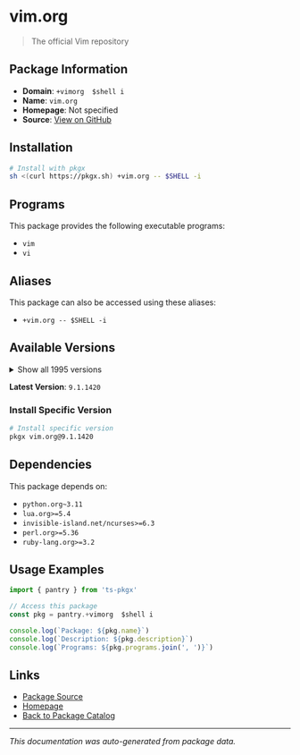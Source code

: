 # vim.org

> The official Vim repository

## Package Information

- **Domain**: `+vimorg  $shell i`
- **Name**: `vim.org`
- **Homepage**: Not specified
- **Source**: [View on GitHub](https://github.com/pkgxdev/pantry/tree/main/projects/vim.org/package.yml)

## Installation

```bash
# Install with pkgx
sh <(curl https://pkgx.sh) +vim.org -- $SHELL -i
```

## Programs

This package provides the following executable programs:

- `vim`
- `vi`

## Aliases

This package can also be accessed using these aliases:

- `+vim.org -- $SHELL -i`

## Available Versions

<details>
<summary>Show all 1995 versions</summary>

- `9.1.1420`, `9.1.1419`, `9.1.1418`, `9.1.1416`, `9.1.1415`
- `9.1.1413`, `9.1.1412`, `9.1.1411`, `9.1.1410`, `9.1.1409`
- `9.1.1408`, `9.1.1407`, `9.1.1406`, `9.1.1405`, `9.1.1404`
- `9.1.1403`, `9.1.1402`, `9.1.1401`, `9.1.1400`, `9.1.1399`
- `9.1.1398`, `9.1.1397`, `9.1.1396`, `9.1.1395`, `9.1.1394`
- `9.1.1393`, `9.1.1391`, `9.1.1390`, `9.1.1389`, `9.1.1388`
- `9.1.1387`, `9.1.1386`, `9.1.1384`, `9.1.1383`, `9.1.1382`
- `9.1.1381`, `9.1.1380`, `9.1.1379`, `9.1.1378`, `9.1.1377`
- `9.1.1376`, `9.1.1374`, `9.1.1373`, `9.1.1372`, `9.1.1371`
- `9.1.1370`, `9.1.1369`, `9.1.1368`, `9.1.1367`, `9.1.1366`
- `9.1.1365`, `9.1.1364`, `9.1.1363`, `9.1.1362`, `9.1.1361`
- `9.1.1360`, `9.1.1359`, `9.1.1358`, `9.1.1357`, `9.1.1356`
- `9.1.1355`, `9.1.1354`, `9.1.1353`, `9.1.1352`, `9.1.1351`
- `9.1.1350`, `9.1.1349`, `9.1.1348`, `9.1.1347`, `9.1.1346`
- `9.1.1344`, `9.1.1343`, `9.1.1342`, `9.1.1341`, `9.1.1340`
- `9.1.1339`, `9.1.1338`, `9.1.1337`, `9.1.1336`, `9.1.1334`
- `9.1.1333`, `9.1.1332`, `9.1.1330`, `9.1.1329`, `9.1.1328`
- `9.1.1327`, `9.1.1326`, `9.1.1325`, `9.1.1324`, `9.1.1323`
- `9.1.1322`, `9.1.1321`, `9.1.1320`, `9.1.1319`, `9.1.1318`
- `9.1.1317`, `9.1.1316`, `9.1.1315`, `9.1.1314`, `9.1.1313`
- `9.1.1312`, `9.1.1311`, `9.1.1310`, `9.1.1309`, `9.1.1308`
- `9.1.1307`, `9.1.1306`, `9.1.1305`, `9.1.1304`, `9.1.1302`
- `9.1.1301`, `9.1.1300`, `9.1.1299`, `9.1.1298`, `9.1.1297`
- `9.1.1296`, `9.1.1295`, `9.1.1294`, `9.1.1293`, `9.1.1292`
- `9.1.1291`, `9.1.1290`, `9.1.1289`, `9.1.1288`, `9.1.1287`
- `9.1.1286`, `9.1.1285`, `9.1.1284`, `9.1.1283`, `9.1.1282`
- `9.1.1280`, `9.1.1279`, `9.1.1278`, `9.1.1276`, `9.1.1275`
- `9.1.1274`, `9.1.1273`, `9.1.1272`, `9.1.1271`, `9.1.1270`
- `9.1.1269`, `9.1.1268`, `9.1.1267`, `9.1.1266`, `9.1.1265`
- `9.1.1264`, `9.1.1263`, `9.1.1262`, `9.1.1261`, `9.1.1260`
- `9.1.1259`, `9.1.1258`, `9.1.1257`, `9.1.1256`, `9.1.1255`
- `9.1.1254`, `9.1.1252`, `9.1.1251`, `9.1.1250`, `9.1.1249`
- `9.1.1248`, `9.1.1247`, `9.1.1246`, `9.1.1245`, `9.1.1244`
- `9.1.1243`, `9.1.1242`, `9.1.1241`, `9.1.1240`, `9.1.1239`
- `9.1.1238`, `9.1.1237`, `9.1.1236`, `9.1.1235`, `9.1.1234`
- `9.1.1233`, `9.1.1232`, `9.1.1231`, `9.1.1230`, `9.1.1229`
- `9.1.1228`, `9.1.1227`, `9.1.1226`, `9.1.1225`, `9.1.1224`
- `9.1.1223`, `9.1.1222`, `9.1.1221`, `9.1.1220`, `9.1.1219`
- `9.1.1218`, `9.1.1217`, `9.1.1216`, `9.1.1215`, `9.1.1213`
- `9.1.1212`, `9.1.1211`, `9.1.1210`, `9.1.1209`, `9.1.1208`
- `9.1.1207`, `9.1.1206`, `9.1.1205`, `9.1.1203`, `9.1.1202`
- `9.1.1201`, `9.1.1200`, `9.1.1199`, `9.1.1198`, `9.1.1197`
- `9.1.1196`, `9.1.1195`, `9.1.1194`, `9.1.1193`, `9.1.1192`
- `9.1.1191`, `9.1.1190`, `9.1.1189`, `9.1.1188`, `9.1.1187`
- `9.1.1186`, `9.1.1185`, `9.1.1184`, `9.1.1183`, `9.1.1182`
- `9.1.1181`, `9.1.1180`, `9.1.1179`, `9.1.1178`, `9.1.1177`
- `9.1.1176`, `9.1.1175`, `9.1.1174`, `9.1.1173`, `9.1.1172`
- `9.1.1171`, `9.1.1170`, `9.1.1169`, `9.1.1168`, `9.1.1167`
- `9.1.1166`, `9.1.1165`, `9.1.1164`, `9.1.1163`, `9.1.1162`
- `9.1.1161`, `9.1.1160`, `9.1.1159`, `9.1.1158`, `9.1.1157`
- `9.1.1156`, `9.1.1155`, `9.1.1154`, `9.1.1153`, `9.1.1152`
- `9.1.1151`, `9.1.1150`, `9.1.1149`, `9.1.1148`, `9.1.1147`
- `9.1.1146`, `9.1.1145`, `9.1.1144`, `9.1.1143`, `9.1.1142`
- `9.1.1141`, `9.1.1140`, `9.1.1139`, `9.1.1138`, `9.1.1137`
- `9.1.1136`, `9.1.1135`, `9.1.1134`, `9.1.1133`, `9.1.1132`
- `9.1.1131`, `9.1.1130`, `9.1.1129`, `9.1.1128`, `9.1.1126`
- `9.1.1125`, `9.1.1124`, `9.1.1123`, `9.1.1122`, `9.1.1121`
- `9.1.1120`, `9.1.1119`, `9.1.1118`, `9.1.1117`, `9.1.1116`
- `9.1.1115`, `9.1.1114`, `9.1.1113`, `9.1.1112`, `9.1.1111`
- `9.1.1110`, `9.1.1109`, `9.1.1108`, `9.1.1107`, `9.1.1106`
- `9.1.1105`, `9.1.1104`, `9.1.1103`, `9.1.1102`, `9.1.1101`
- `9.1.1100`, `9.1.1099`, `9.1.1098`, `9.1.1097`, `9.1.1096`
- `9.1.1095`, `9.1.1094`, `9.1.1087`, `9.1.1086`, `9.1.1085`
- `9.1.1084`, `9.1.1083`, `9.1.1082`, `9.1.1081`, `9.1.1080`
- `9.1.1079`, `9.1.1078`, `9.1.1077`, `9.1.1076`, `9.1.1075`
- `9.1.1074`, `9.1.1073`, `9.1.1072`, `9.1.1071`, `9.1.1070`
- `9.1.1069`, `9.1.1068`, `9.1.1067`, `9.1.1066`, `9.1.1065`
- `9.1.1064`, `9.1.1063`, `9.1.1062`, `9.1.1061`, `9.1.1060`
- `9.1.1059`, `9.1.1058`, `9.1.1057`, `9.1.1056`, `9.1.1055`
- `9.1.1054`, `9.1.1053`, `9.1.1052`, `9.1.1051`, `9.1.1050`
- `9.1.1049`, `9.1.1048`, `9.1.1047`, `9.1.1046`, `9.1.1045`
- `9.1.1044`, `9.1.1043`, `9.1.1042`, `9.1.1041`, `9.1.1040`
- `9.1.1039`, `9.1.1038`, `9.1.1037`, `9.1.1036`, `9.1.1035`
- `9.1.1034`, `9.1.1033`, `9.1.1032`, `9.1.1031`, `9.1.1030`
- `9.1.1029`, `9.1.1028`, `9.1.1027`, `9.1.1026`, `9.1.1025`
- `9.1.1024`, `9.1.1023`, `9.1.1022`, `9.1.1021`, `9.1.1020`
- `9.1.1019`, `9.1.1018`, `9.1.1017`, `9.1.1016`, `9.1.1015`
- `9.1.1014`, `9.1.1013`, `9.1.1012`, `9.1.1011`, `9.1.1010`
- `9.1.1009`, `9.1.1007`, `9.1.1006`, `9.1.1005`, `9.1.1004`
- `9.1.1003`, `9.1.1002`, `9.1.1001`, `9.1.1000`, `9.1.999`
- `9.1.998`, `9.1.997`, `9.1.996`, `9.1.995`, `9.1.994`
- `9.1.993`, `9.1.992`, `9.1.991`, `9.1.990`, `9.1.989`
- `9.1.988`, `9.1.987`, `9.1.986`, `9.1.985`, `9.1.984`
- `9.1.983`, `9.1.982`, `9.1.981`, `9.1.980`, `9.1.979`
- `9.1.978`, `9.1.977`, `9.1.976`, `9.1.975`, `9.1.974`
- `9.1.973`, `9.1.972`, `9.1.971`, `9.1.970`, `9.1.969`
- `9.1.968`, `9.1.967`, `9.1.966`, `9.1.965`, `9.1.964`
- `9.1.962`, `9.1.961`, `9.1.960`, `9.1.959`, `9.1.958`
- `9.1.957`, `9.1.956`, `9.1.955`, `9.1.954`, `9.1.953`
- `9.1.952`, `9.1.951`, `9.1.950`, `9.1.949`, `9.1.948`
- `9.1.947`, `9.1.946`, `9.1.945`, `9.1.944`, `9.1.943`
- `9.1.942`, `9.1.941`, `9.1.940`, `9.1.939`, `9.1.938`
- `9.1.937`, `9.1.936`, `9.1.935`, `9.1.934`, `9.1.933`
- `9.1.932`, `9.1.931`, `9.1.930`, `9.1.929`, `9.1.928`
- `9.1.927`, `9.1.926`, `9.1.925`, `9.1.924`, `9.1.923`
- `9.1.922`, `9.1.921`, `9.1.920`, `9.1.919`, `9.1.918`
- `9.1.917`, `9.1.916`, `9.1.915`, `9.1.914`, `9.1.913`
- `9.1.912`, `9.1.911`, `9.1.910`, `9.1.909`, `9.1.908`
- `9.1.907`, `9.1.906`, `9.1.905`, `9.1.904`, `9.1.903`
- `9.1.902`, `9.1.901`, `9.1.900`, `9.1.899`, `9.1.898`
- `9.1.897`, `9.1.896`, `9.1.895`, `9.1.894`, `9.1.893`
- `9.1.892`, `9.1.891`, `9.1.890`, `9.1.889`, `9.1.888`
- `9.1.887`, `9.1.886`, `9.1.885`, `9.1.884`, `9.1.883`
- `9.1.882`, `9.1.881`, `9.1.880`, `9.1.879`, `9.1.878`
- `9.1.877`, `9.1.876`, `9.1.875`, `9.1.874`, `9.1.873`
- `9.1.872`, `9.1.871`, `9.1.870`, `9.1.869`, `9.1.868`
- `9.1.867`, `9.1.866`, `9.1.865`, `9.1.864`, `9.1.863`
- `9.1.862`, `9.1.861`, `9.1.860`, `9.1.859`, `9.1.858`
- `9.1.857`, `9.1.856`, `9.1.855`, `9.1.854`, `9.1.853`
- `9.1.852`, `9.1.851`, `9.1.850`, `9.1.849`, `9.1.848`
- `9.1.847`, `9.1.846`, `9.1.845`, `9.1.844`, `9.1.843`
- `9.1.842`, `9.1.841`, `9.1.840`, `9.1.839`, `9.1.838`
- `9.1.837`, `9.1.836`, `9.1.835`, `9.1.834`, `9.1.833`
- `9.1.832`, `9.1.831`, `9.1.830`, `9.1.829`, `9.1.828`
- `9.1.827`, `9.1.826`, `9.1.825`, `9.1.824`, `9.1.823`
- `9.1.822`, `9.1.821`, `9.1.820`, `9.1.819`, `9.1.818`
- `9.1.817`, `9.1.816`, `9.1.815`, `9.1.814`, `9.1.813`
- `9.1.812`, `9.1.811`, `9.1.810`, `9.1.809`, `9.1.808`
- `9.1.807`, `9.1.806`, `9.1.805`, `9.1.804`, `9.1.803`
- `9.1.802`, `9.1.801`, `9.1.800`, `9.1.799`, `9.1.798`
- `9.1.797`, `9.1.796`, `9.1.795`, `9.1.794`, `9.1.793`
- `9.1.792`, `9.1.791`, `9.1.790`, `9.1.789`, `9.1.788`
- `9.1.787`, `9.1.786`, `9.1.785`, `9.1.784`, `9.1.783`
- `9.1.782`, `9.1.781`, `9.1.780`, `9.1.779`, `9.1.778`
- `9.1.777`, `9.1.776`, `9.1.775`, `9.1.774`, `9.1.773`
- `9.1.772`, `9.1.771`, `9.1.770`, `9.1.769`, `9.1.768`
- `9.1.767`, `9.1.766`, `9.1.765`, `9.1.764`, `9.1.763`
- `9.1.762`, `9.1.761`, `9.1.760`, `9.1.759`, `9.1.758`
- `9.1.757`, `9.1.756`, `9.1.755`, `9.1.754`, `9.1.753`
- `9.1.752`, `9.1.751`, `9.1.750`, `9.1.749`, `9.1.748`
- `9.1.747`, `9.1.746`, `9.1.745`, `9.1.744`, `9.1.743`
- `9.1.742`, `9.1.741`, `9.1.740`, `9.1.739`, `9.1.738`
- `9.1.737`, `9.1.736`, `9.1.735`, `9.1.734`, `9.1.733`
- `9.1.732`, `9.1.731`, `9.1.730`, `9.1.729`, `9.1.728`
- `9.1.727`, `9.1.726`, `9.1.725`, `9.1.723`, `9.1.722`
- `9.1.721`, `9.1.720`, `9.1.719`, `9.1.718`, `9.1.717`
- `9.1.716`, `9.1.715`, `9.1.714`, `9.1.713`, `9.1.712`
- `9.1.711`, `9.1.710`, `9.1.709`, `9.1.708`, `9.1.707`
- `9.1.706`, `9.1.705`, `9.1.704`, `9.1.703`, `9.1.702`
- `9.1.701`, `9.1.700`, `9.1.699`, `9.1.698`, `9.1.697`
- `9.1.696`, `9.1.695`, `9.1.694`, `9.1.693`, `9.1.692`
- `9.1.691`, `9.1.690`, `9.1.689`, `9.1.688`, `9.1.687`
- `9.1.686`, `9.1.685`, `9.1.684`, `9.1.683`, `9.1.682`
- `9.1.681`, `9.1.680`, `9.1.679`, `9.1.678`, `9.1.677`
- `9.1.676`, `9.1.675`, `9.1.674`, `9.1.673`, `9.1.672`
- `9.1.671`, `9.1.670`, `9.1.669`, `9.1.668`, `9.1.667`
- `9.1.666`, `9.1.665`, `9.1.664`, `9.1.663`, `9.1.662`
- `9.1.661`, `9.1.660`, `9.1.659`, `9.1.658`, `9.1.657`
- `9.1.656`, `9.1.655`, `9.1.654`, `9.1.653`, `9.1.652`
- `9.1.651`, `9.1.650`, `9.1.649`, `9.1.648`, `9.1.647`
- `9.1.646`, `9.1.645`, `9.1.644`, `9.1.643`, `9.1.642`
- `9.1.641`, `9.1.640`, `9.1.639`, `9.1.638`, `9.1.637`
- `9.1.635`, `9.1.634`, `9.1.633`, `9.1.632`, `9.1.631`
- `9.1.630`, `9.1.629`, `9.1.628`, `9.1.627`, `9.1.626`
- `9.1.624`, `9.1.623`, `9.1.622`, `9.1.621`, `9.1.620`
- `9.1.619`, `9.1.618`, `9.1.617`, `9.1.615`, `9.1.614`
- `9.1.613`, `9.1.612`, `9.1.611`, `9.1.610`, `9.1.609`
- `9.1.608`, `9.1.607`, `9.1.606`, `9.1.605`, `9.1.604`
- `9.1.603`, `9.1.602`, `9.1.601`, `9.1.600`, `9.1.599`
- `9.1.598`, `9.1.597`, `9.1.596`, `9.1.595`, `9.1.594`
- `9.1.593`, `9.1.592`, `9.1.591`, `9.1.590`, `9.1.589`
- `9.1.588`, `9.1.587`, `9.1.586`, `9.1.585`, `9.1.584`
- `9.1.583`, `9.1.582`, `9.1.581`, `9.1.580`, `9.1.579`
- `9.1.578`, `9.1.577`, `9.1.576`, `9.1.575`, `9.1.574`
- `9.1.573`, `9.1.572`, `9.1.571`, `9.1.570`, `9.1.569`
- `9.1.568`, `9.1.567`, `9.1.566`, `9.1.565`, `9.1.564`
- `9.1.563`, `9.1.562`, `9.1.561`, `9.1.560`, `9.1.559`
- `9.1.558`, `9.1.557`, `9.1.556`, `9.1.555`, `9.1.554`
- `9.1.553`, `9.1.552`, `9.1.551`, `9.1.550`, `9.1.549`
- `9.1.547`, `9.1.546`, `9.1.545`, `9.1.544`, `9.1.543`
- `9.1.542`, `9.1.541`, `9.1.540`, `9.1.539`, `9.1.538`
- `9.1.537`, `9.1.536`, `9.1.535`, `9.1.534`, `9.1.533`
- `9.1.532`, `9.1.531`, `9.1.530`, `9.1.529`, `9.1.528`
- `9.1.527`, `9.1.526`, `9.1.525`, `9.1.524`, `9.1.523`
- `9.1.522`, `9.1.521`, `9.1.520`, `9.1.519`, `9.1.518`
- `9.1.517`, `9.1.516`, `9.1.515`, `9.1.514`, `9.1.513`
- `9.1.512`, `9.1.511`, `9.1.510`, `9.1.509`, `9.1.508`
- `9.1.507`, `9.1.506`, `9.1.505`, `9.1.504`, `9.1.503`
- `9.1.502`, `9.1.501`, `9.1.500`, `9.1.499`, `9.1.498`
- `9.1.497`, `9.1.496`, `9.1.495`, `9.1.494`, `9.1.493`
- `9.1.492`, `9.1.491`, `9.1.490`, `9.1.489`, `9.1.488`
- `9.1.487`, `9.1.486`, `9.1.485`, `9.1.484`, `9.1.483`
- `9.1.482`, `9.1.481`, `9.1.479`, `9.1.478`, `9.1.477`
- `9.1.476`, `9.1.475`, `9.1.474`, `9.1.473`, `9.1.472`
- `9.1.471`, `9.1.470`, `9.1.469`, `9.1.468`, `9.1.467`
- `9.1.466`, `9.1.465`, `9.1.464`, `9.1.463`, `9.1.462`
- `9.1.461`, `9.1.460`, `9.1.459`, `9.1.458`, `9.1.457`
- `9.1.456`, `9.1.455`, `9.1.454`, `9.1.453`, `9.1.452`
- `9.1.451`, `9.1.450`, `9.1.449`, `9.1.448`, `9.1.447`
- `9.1.446`, `9.1.445`, `9.1.444`, `9.1.443`, `9.1.442`
- `9.1.441`, `9.1.440`, `9.1.439`, `9.1.438`, `9.1.437`
- `9.1.436`, `9.1.435`, `9.1.434`, `9.1.433`, `9.1.432`
- `9.1.431`, `9.1.430`, `9.1.429`, `9.1.428`, `9.1.426`
- `9.1.425`, `9.1.424`, `9.1.423`, `9.1.422`, `9.1.421`
- `9.1.420`, `9.1.419`, `9.1.418`, `9.1.417`, `9.1.415`
- `9.1.414`, `9.1.413`, `9.1.412`, `9.1.411`, `9.1.410`
- `9.1.409`, `9.1.408`, `9.1.407`, `9.1.406`, `9.1.405`
- `9.1.404`, `9.1.403`, `9.1.402`, `9.1.401`, `9.1.400`
- `9.1.399`, `9.1.398`, `9.1.397`, `9.1.396`, `9.1.395`
- `9.1.394`, `9.1.393`, `9.1.392`, `9.1.391`, `9.1.390`
- `9.1.389`, `9.1.388`, `9.1.387`, `9.1.386`, `9.1.385`
- `9.1.384`, `9.1.383`, `9.1.382`, `9.1.381`, `9.1.380`
- `9.1.379`, `9.1.378`, `9.1.377`, `9.1.376`, `9.1.375`
- `9.1.374`, `9.1.373`, `9.1.372`, `9.1.370`, `9.1.369`
- `9.1.368`, `9.1.367`, `9.1.366`, `9.1.365`, `9.1.364`
- `9.1.363`, `9.1.362`, `9.1.361`, `9.1.360`, `9.1.359`
- `9.1.358`, `9.1.357`, `9.1.356`, `9.1.355`, `9.1.354`
- `9.1.353`, `9.1.352`, `9.1.351`, `9.1.350`, `9.1.349`
- `9.1.348`, `9.1.347`, `9.1.346`, `9.1.345`, `9.1.344`
- `9.1.343`, `9.1.342`, `9.1.341`, `9.1.340`, `9.1.339`
- `9.1.338`, `9.1.337`, `9.1.336`, `9.1.335`, `9.1.334`
- `9.1.333`, `9.1.332`, `9.1.331`, `9.1.330`, `9.1.329`
- `9.1.328`, `9.1.327`, `9.1.326`, `9.1.325`, `9.1.324`
- `9.1.323`, `9.1.322`, `9.1.321`, `9.1.320`, `9.1.319`
- `9.1.318`, `9.1.317`, `9.1.316`, `9.1.315`, `9.1.314`
- `9.1.313`, `9.1.312`, `9.1.311`, `9.1.310`, `9.1.309`
- `9.1.308`, `9.1.307`, `9.1.306`, `9.1.305`, `9.1.304`
- `9.1.303`, `9.1.302`, `9.1.301`, `9.1.300`, `9.1.299`
- `9.1.298`, `9.1.297`, `9.1.296`, `9.1.295`, `9.1.294`
- `9.1.293`, `9.1.292`, `9.1.291`, `9.1.290`, `9.1.289`
- `9.1.288`, `9.1.287`, `9.1.286`, `9.1.285`, `9.1.284`
- `9.1.283`, `9.1.282`, `9.1.281`, `9.1.280`, `9.1.279`
- `9.1.278`, `9.1.277`, `9.1.276`, `9.1.275`, `9.1.274`
- `9.1.273`, `9.1.272`, `9.1.271`, `9.1.270`, `9.1.269`
- `9.1.268`, `9.1.267`, `9.1.266`, `9.1.265`, `9.1.264`
- `9.1.263`, `9.1.262`, `9.1.261`, `9.1.260`, `9.1.259`
- `9.1.258`, `9.1.257`, `9.1.256`, `9.1.255`, `9.1.254`
- `9.1.253`, `9.1.252`, `9.1.234`, `9.1.233`, `9.1.232`
- `9.1.231`, `9.1.230`, `9.1.229`, `9.1.228`, `9.1.227`
- `9.1.226`, `9.1.225`, `9.1.224`, `9.1.222`, `9.1.221`
- `9.1.220`, `9.1.218`, `9.1.217`, `9.1.216`, `9.1.214`
- `9.1.213`, `9.1.212`, `9.1.211`, `9.1.210`, `9.1.209`
- `9.1.208`, `9.1.207`, `9.1.206`, `9.1.205`, `9.1.203`
- `9.1.202`, `9.1.201`, `9.1.200`, `9.1.199`, `9.1.198`
- `9.1.197`, `9.1.196`, `9.1.195`, `9.1.193`, `9.1.191`
- `9.1.190`, `9.1.189`, `9.1.188`, `9.1.187`, `9.1.186`
- `9.1.185`, `9.1.184`, `9.1.183`, `9.1.182`, `9.1.181`
- `9.1.180`, `9.1.179`, `9.1.178`, `9.1.177`, `9.1.176`
- `9.1.175`, `9.1.174`, `9.1.173`, `9.1.172`, `9.1.171`
- `9.1.170`, `9.1.169`, `9.1.168`, `9.1.167`, `9.1.166`
- `9.1.165`, `9.1.164`, `9.1.163`, `9.1.162`, `9.1.161`
- `9.1.160`, `9.1.159`, `9.1.158`, `9.1.157`, `9.1.156`
- `9.1.155`, `9.1.154`, `9.1.153`, `9.1.152`, `9.1.151`
- `9.1.150`, `9.1.149`, `9.1.148`, `9.1.147`, `9.1.146`
- `9.1.145`, `9.1.144`, `9.1.143`, `9.1.142`, `9.1.141`
- `9.1.140`, `9.1.139`, `9.1.138`, `9.1.137`, `9.1.136`
- `9.1.135`, `9.1.134`, `9.1.133`, `9.1.132`, `9.1.130`
- `9.1.129`, `9.1.128`, `9.1.127`, `9.1.126`, `9.1.125`
- `9.1.124`, `9.1.123`, `9.1.122`, `9.1.121`, `9.1.120`
- `9.1.119`, `9.1.118`, `9.1.117`, `9.1.116`, `9.1.115`
- `9.1.114`, `9.1.113`, `9.1.112`, `9.1.111`, `9.1.110`
- `9.1.109`, `9.1.108`, `9.1.107`, `9.1.106`, `9.1.105`
- `9.1.104`, `9.1.103`, `9.1.102`, `9.1.101`, `9.1.100`
- `9.1.99`, `9.1.98`, `9.1.97`, `9.1.96`, `9.1.95`
- `9.1.94`, `9.1.93`, `9.1.92`, `9.1.91`, `9.1.90`
- `9.1.89`, `9.1.88`, `9.1.87`, `9.1.86`, `9.1.85`
- `9.1.84`, `9.1.83`, `9.1.82`, `9.1.81`, `9.1.80`
- `9.1.79`, `9.1.78`, `9.1.77`, `9.1.76`, `9.1.75`
- `9.1.74`, `9.1.73`, `9.1.72`, `9.1.71`, `9.1.70`
- `9.1.69`, `9.1.68`, `9.1.67`, `9.1.66`, `9.1.65`
- `9.1.64`, `9.1.63`, `9.1.62`, `9.1.61`, `9.1.60`
- `9.1.59`, `9.1.58`, `9.1.57`, `9.1.56`, `9.1.55`
- `9.1.54`, `9.1.53`, `9.1.52`, `9.1.51`, `9.1.50`
- `9.1.49`, `9.1.48`, `9.1.47`, `9.1.46`, `9.1.45`
- `9.1.44`, `9.1.43`, `9.1.42`, `9.1.41`, `9.1.40`
- `9.1.39`, `9.1.38`, `9.1.37`, `9.1.36`, `9.1.35`
- `9.1.34`, `9.1.33`, `9.1.32`, `9.1.31`, `9.1.30`
- `9.1.29`, `9.1.28`, `9.1.27`, `9.1.26`, `9.1.25`
- `9.1.24`, `9.1.23`, `9.1.22`, `9.1.21`, `9.1.20`
- `9.1.19`, `9.1.18`, `9.1.17`, `9.1.16`, `9.1.15`
- `9.1.14`, `9.1.13`, `9.1.12`, `9.1.11`, `9.1.10`
- `9.1.9`, `9.1.8`, `9.1.7`, `9.1.6`, `9.1.5`
- `9.1.4`, `9.1.3`, `9.1.2`, `9.1.1`, `9.1.0`
- `9.0.2190`, `9.0.2189`, `9.0.2188`, `9.0.2187`, `9.0.2186`
- `9.0.2185`, `9.0.2184`, `9.0.2183`, `9.0.2182`, `9.0.2181`
- `9.0.2180`, `9.0.2179`, `9.0.2178`, `9.0.2177`, `9.0.2176`
- `9.0.2175`, `9.0.2174`, `9.0.2173`, `9.0.2172`, `9.0.2171`
- `9.0.2170`, `9.0.2169`, `9.0.2168`, `9.0.2167`, `9.0.2166`
- `9.0.2165`, `9.0.2164`, `9.0.2163`, `9.0.2162`, `9.0.2161`
- `9.0.2160`, `9.0.2159`, `9.0.2158`, `9.0.2157`, `9.0.2156`
- `9.0.2155`, `9.0.2154`, `9.0.2153`, `9.0.2152`, `9.0.2151`
- `9.0.2150`, `9.0.2149`, `9.0.2148`, `9.0.2147`, `9.0.2146`
- `9.0.2145`, `9.0.2144`, `9.0.2143`, `9.0.2142`, `9.0.2141`
- `9.0.2140`, `9.0.2139`, `9.0.2138`, `9.0.2137`, `9.0.2136`
- `9.0.2135`, `9.0.2134`, `9.0.2133`, `9.0.2132`, `9.0.2131`
- `9.0.2130`, `9.0.2129`, `9.0.2128`, `9.0.2127`, `9.0.2126`
- `9.0.2125`, `9.0.2124`, `9.0.2123`, `9.0.2122`, `9.0.2121`
- `9.0.2120`, `9.0.2119`, `9.0.2118`, `9.0.2117`, `9.0.2116`
- `9.0.2115`, `9.0.2114`, `9.0.2113`, `9.0.2105`, `9.0.2104`
- `9.0.2103`, `9.0.2102`, `9.0.2101`, `9.0.2100`, `9.0.2099`
- `9.0.2098`, `9.0.2097`, `9.0.2096`, `9.0.2095`, `9.0.2094`
- `9.0.2093`, `9.0.2092`, `9.0.2091`, `9.0.2090`, `9.0.2089`
- `9.0.2088`, `9.0.2087`, `9.0.2084`, `9.0.2083`, `9.0.2082`
- `9.0.2081`, `9.0.2080`, `9.0.2079`, `9.0.2078`, `9.0.2077`
- `9.0.2076`, `9.0.2075`, `9.0.2074`, `9.0.2073`, `9.0.2072`
- `9.0.2071`, `9.0.2070`, `9.0.2069`, `9.0.2068`, `9.0.2067`
- `9.0.2066`, `9.0.2065`, `9.0.2064`, `9.0.2063`, `9.0.2062`
- `9.0.2061`, `9.0.2060`, `9.0.2059`, `9.0.2058`, `9.0.2057`
- `9.0.2056`, `9.0.2055`, `9.0.2054`, `9.0.2053`, `9.0.2052`
- `9.0.2051`, `9.0.2050`, `9.0.2049`, `9.0.2043`, `9.0.2042`
- `9.0.2041`, `9.0.2040`, `9.0.2039`, `9.0.2038`, `9.0.2037`
- `9.0.2036`, `9.0.2035`, `9.0.2034`, `9.0.2033`, `9.0.2032`
- `9.0.2031`, `9.0.2030`, `9.0.2029`, `9.0.2028`, `9.0.2027`
- `9.0.2026`, `9.0.2025`, `9.0.2024`, `9.0.2023`, `9.0.2022`
- `9.0.2021`, `9.0.2020`, `9.0.2019`, `9.0.2018`, `9.0.2017`
- `9.0.2016`, `9.0.2015`, `9.0.2014`, `9.0.2013`, `9.0.2012`
- `9.0.2011`, `9.0.2010`, `9.0.2009`, `9.0.2008`, `9.0.2007`
- `9.0.2006`, `9.0.2005`, `9.0.2004`, `9.0.2003`, `9.0.2002`
- `9.0.2001`, `9.0.2000`, `9.0.1994`, `9.0.1986`, `9.0.1985`
- `9.0.1984`, `9.0.1983`, `9.0.1976`, `9.0.1975`, `9.0.1974`
- `9.0.1973`, `9.0.1972`, `9.0.1971`, `9.0.1970`, `9.0.1969`
- `9.0.1968`, `9.0.1967`, `9.0.1966`, `9.0.1965`, `9.0.1964`
- `9.0.1962`, `9.0.1961`, `9.0.1960`, `9.0.1959`, `9.0.1958`
- `9.0.1957`, `9.0.1951`, `9.0.1950`, `9.0.1949`, `9.0.1948`
- `9.0.1947`, `9.0.1946`, `9.0.1945`, `9.0.1944`, `9.0.1943`
- `9.0.1942`, `9.0.1941`, `9.0.1940`, `9.0.1930`, `9.0.1929`
- `9.0.1928`, `9.0.1927`, `9.0.1926`, `9.0.1925`, `9.0.1924`
- `9.0.1923`, `9.0.1922`, `9.0.1921`, `9.0.1920`, `9.0.1919`
- `9.0.1918`, `9.0.1917`, `9.0.1916`, `9.0.1915`, `9.0.1914`
- `9.0.1913`, `9.0.1912`, `9.0.1911`, `9.0.1910`, `9.0.1909`
- `9.0.1908`, `9.0.1907`, `9.0.1906`, `9.0.1905`, `9.0.1904`
- `9.0.1903`, `9.0.1902`, `9.0.1901`, `9.0.1900`, `9.0.1899`
- `9.0.1898`, `9.0.1897`, `9.0.1896`, `9.0.1895`, `9.0.1894`
- `9.0.1888`, `9.0.1887`, `9.0.1886`, `9.0.1885`, `9.0.1884`
- `9.0.1883`, `9.0.1882`, `9.0.1881`, `9.0.1880`, `9.0.1879`
- `9.0.1878`, `9.0.1877`, `9.0.1876`, `9.0.1875`, `9.0.1874`
- `9.0.1873`, `9.0.1872`, `9.0.1871`, `9.0.1870`, `9.0.1869`
- `9.0.1868`, `9.0.1867`, `9.0.1866`, `9.0.1865`, `9.0.1864`
- `9.0.1863`, `9.0.1862`, `9.0.1861`, `9.0.1860`, `9.0.1859`
- `9.0.1858`, `9.0.1857`, `9.0.1856`, `9.0.1855`, `9.0.1854`
- `9.0.1848`, `9.0.1847`, `9.0.1846`, `9.0.1845`, `9.0.1844`
- `9.0.1843`, `9.0.1842`, `9.0.1841`, `9.0.1840`, `9.0.1839`
- `9.0.1838`, `9.0.1837`, `9.0.1836`, `9.0.1835`, `9.0.1834`
- `9.0.1833`, `9.0.1832`, `9.0.1831`, `9.0.1830`, `9.0.1829`
- `9.0.1828`, `9.0.1827`, `9.0.1826`, `9.0.1825`, `9.0.1824`
- `9.0.1823`, `9.0.1822`, `9.0.1821`, `9.0.1820`, `9.0.1819`
- `9.0.1818`, `9.0.1817`, `9.0.1816`, `9.0.1815`, `9.0.1814`
- `9.0.1813`, `9.0.1812`, `9.0.1811`, `9.0.1810`, `9.0.1809`
- `9.0.1808`, `9.0.1807`, `9.0.1806`, `9.0.1805`, `9.0.1804`
- `9.0.1803`, `9.0.1802`, `9.0.1801`, `9.0.1800`, `9.0.1799`
- `9.0.1798`, `9.0.1797`, `9.0.1796`, `9.0.1795`, `9.0.1794`
- `9.0.1793`, `9.0.1792`, `9.0.1791`, `9.0.1790`, `9.0.1789`
- `9.0.1788`, `9.0.1787`, `9.0.1786`, `9.0.1785`, `9.0.1784`
- `9.0.1783`, `9.0.1782`, `9.0.1781`, `9.0.1780`, `9.0.1779`
- `9.0.1778`, `9.0.1777`, `9.0.1776`, `9.0.1775`, `9.0.1774`
- `9.0.1773`, `9.0.1772`, `9.0.1771`, `9.0.1770`, `9.0.1769`
- `9.0.1768`, `9.0.1767`, `9.0.1766`, `9.0.1765`, `9.0.1764`
- `9.0.1763`, `9.0.1762`, `9.0.1761`, `9.0.1760`, `9.0.1759`
- `9.0.1758`, `9.0.1757`, `9.0.1756`, `9.0.1755`, `9.0.1754`
- `9.0.1753`, `9.0.1752`, `9.0.1751`, `9.0.1750`, `9.0.1749`
- `9.0.1748`, `9.0.1747`, `9.0.1746`, `9.0.1745`, `9.0.1744`
- `9.0.1743`, `9.0.1742`, `9.0.1741`, `9.0.1740`, `9.0.1739`
- `9.0.1738`, `9.0.1737`, `9.0.1736`, `9.0.1735`, `9.0.1734`
- `9.0.1733`, `9.0.1732`, `9.0.1731`, `9.0.1730`, `9.0.1729`
- `9.0.1728`, `9.0.1727`, `9.0.1726`, `9.0.1725`, `9.0.1724`
- `9.0.1723`, `9.0.1722`, `9.0.1721`, `9.0.1720`, `9.0.1719`
- `9.0.1718`, `9.0.1717`, `9.0.1716`, `9.0.1715`, `9.0.1714`
- `9.0.1713`, `9.0.1712`, `9.0.1711`, `9.0.1710`, `9.0.1709`
- `9.0.1708`, `9.0.1707`, `9.0.1706`, `9.0.1705`, `9.0.1704`
- `9.0.1703`, `9.0.1702`, `9.0.1701`, `9.0.1700`, `9.0.1699`
- `9.0.1698`, `9.0.1697`, `9.0.1696`, `9.0.1695`, `9.0.1694`
- `9.0.1693`, `9.0.1692`, `9.0.1691`, `9.0.1690`, `9.0.1689`
- `9.0.1688`, `9.0.1687`, `9.0.1686`, `9.0.1685`, `9.0.1684`
- `9.0.1683`, `9.0.1682`, `9.0.1681`, `9.0.1680`, `9.0.1678`
- `9.0.1677`, `9.0.1676`, `9.0.1675`, `9.0.1674`, `9.0.1673`
- `9.0.1672`, `9.0.1671`, `9.0.1670`, `9.0.1669`, `9.0.1668`
- `9.0.1667`, `9.0.1666`, `9.0.1665`, `9.0.1664`, `9.0.1663`
- `9.0.1662`, `9.0.1661`, `9.0.1660`, `9.0.1659`, `9.0.1658`
- `9.0.1657`, `9.0.1656`, `9.0.1655`, `9.0.1654`, `9.0.1653`
- `9.0.1652`, `9.0.1651`, `9.0.1650`, `9.0.1649`, `9.0.1648`
- `9.0.1647`, `9.0.1646`, `9.0.1645`, `9.0.1644`, `9.0.1643`
- `9.0.1642`, `9.0.1641`, `9.0.1640`, `9.0.1639`, `9.0.1638`
- `9.0.1637`, `9.0.1636`, `9.0.1635`, `9.0.1634`, `9.0.1633`
- `9.0.1632`, `9.0.1631`, `9.0.1630`, `9.0.1629`, `9.0.1628`
- `9.0.1627`, `9.0.1626`, `9.0.1625`, `9.0.1624`, `9.0.1623`
- `9.0.1622`, `9.0.1621`, `9.0.1620`, `9.0.1619`, `9.0.1618`
- `9.0.1617`, `9.0.1616`, `9.0.1615`, `9.0.1614`, `9.0.1613`
- `9.0.1612`, `9.0.1611`, `9.0.1610`, `9.0.1609`, `9.0.1608`
- `9.0.1607`, `9.0.1606`, `9.0.1605`, `9.0.1604`, `9.0.1603`
- `9.0.1602`, `9.0.1601`, `9.0.1600`, `9.0.1599`, `9.0.1598`
- `9.0.1597`, `9.0.1596`, `9.0.1595`, `9.0.1594`, `9.0.1593`
- `9.0.1592`, `9.0.1591`, `9.0.1590`, `9.0.1589`, `9.0.1588`
- `9.0.1587`, `9.0.1586`, `9.0.1585`, `9.0.1584`, `9.0.1583`
- `9.0.1582`, `9.0.1581`, `9.0.1580`, `9.0.1579`, `9.0.1578`
- `9.0.1577`, `9.0.1576`, `9.0.1575`, `9.0.1574`, `9.0.1573`
- `9.0.1572`, `9.0.1571`, `9.0.1570`, `9.0.1569`, `9.0.1568`
- `9.0.1567`, `9.0.1566`, `9.0.1565`, `9.0.1564`, `9.0.1563`
- `9.0.1562`, `9.0.1561`, `9.0.1560`, `9.0.1559`, `9.0.1558`
- `9.0.1557`, `9.0.1556`, `9.0.1555`, `9.0.1554`, `9.0.1553`
- `9.0.1552`, `9.0.1551`, `9.0.1550`, `9.0.1549`, `9.0.1548`
- `9.0.1547`, `9.0.1546`, `9.0.1545`, `9.0.1544`, `9.0.1543`
- `9.0.1542`, `9.0.1541`, `9.0.1540`, `9.0.1539`, `9.0.1538`
- `9.0.1537`, `9.0.1536`, `9.0.1535`, `9.0.1534`, `9.0.1533`
- `9.0.1532`, `9.0.1531`, `9.0.1530`, `9.0.1529`, `9.0.1528`
- `9.0.1527`, `9.0.1526`, `9.0.1525`, `9.0.1524`, `9.0.1523`
- `9.0.1522`, `9.0.1521`, `9.0.1520`, `9.0.1519`, `9.0.1518`
- `9.0.1517`, `9.0.1516`, `9.0.1515`, `9.0.1514`, `9.0.1513`
- `9.0.1512`, `9.0.1511`, `9.0.1510`, `9.0.1509`, `9.0.1508`
- `9.0.1507`, `9.0.1506`, `9.0.1505`, `9.0.1504`, `9.0.1294`

</details>

**Latest Version**: `9.1.1420`

### Install Specific Version

```bash
# Install specific version
pkgx vim.org@9.1.1420
```

## Dependencies

This package depends on:

- `python.org~3.11`
- `lua.org>=5.4`
- `invisible-island.net/ncurses>=6.3`
- `perl.org>=5.36`
- `ruby-lang.org>=3.2`

## Usage Examples

```typescript
import { pantry } from 'ts-pkgx'

// Access this package
const pkg = pantry.+vimorg  $shell i

console.log(`Package: ${pkg.name}`)
console.log(`Description: ${pkg.description}`)
console.log(`Programs: ${pkg.programs.join(', ')}`)
```

## Links

- [Package Source](https://github.com/pkgxdev/pantry/tree/main/projects/vim.org/package.yml)
- [Homepage](#)
- [Back to Package Catalog](../package-catalog.md)

---

*This documentation was auto-generated from package data.*
